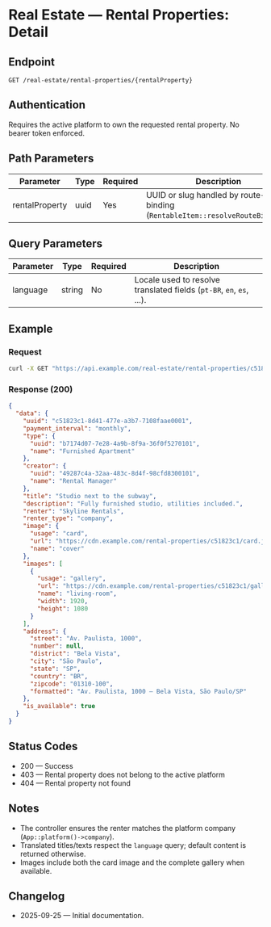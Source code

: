 # Real Estate — Rental Properties: Detail

## Endpoint

```
GET /real-estate/rental-properties/{rentalProperty}
```

## Authentication

Requires the active platform to own the requested rental property. No bearer token enforced.

## Path Parameters

| Parameter       | Type | Required | Description |
| --------------- | ---- | -------- | ----------- |
| rentalProperty  | uuid | Yes      | UUID or slug handled by route-model binding (`RentableItem::resolveRouteBinding`). |

## Query Parameters

| Parameter | Type   | Required | Description |
| --------- | ------ | -------- | ----------- |
| language  | string | No       | Locale used to resolve translated fields (`pt-BR`, `en`, `es`, ...). |

## Example

### Request

```bash
curl -X GET "https://api.example.com/real-estate/rental-properties/c51823c1-8d41-477e-a3b7-7108faae0001?language=en"
```

### Response (200)

```json
{
  "data": {
    "uuid": "c51823c1-8d41-477e-a3b7-7108faae0001",
    "payment_interval": "monthly",
    "type": {
      "uuid": "b7174d07-7e28-4a9b-8f9a-36f0f5270101",
      "name": "Furnished Apartment"
    },
    "creator": {
      "uuid": "49287c4a-32aa-483c-8d4f-98cfd8300101",
      "name": "Rental Manager"
    },
    "title": "Studio next to the subway",
    "description": "Fully furnished studio, utilities included.",
    "renter": "Skyline Rentals",
    "renter_type": "company",
    "image": {
      "usage": "card",
      "url": "https://cdn.example.com/rental-properties/c51823c1/card.jpg",
      "name": "cover"
    },
    "images": [
      {
        "usage": "gallery",
        "url": "https://cdn.example.com/rental-properties/c51823c1/gallery-1.jpg",
        "name": "living-room",
        "width": 1920,
        "height": 1080
      }
    ],
    "address": {
      "street": "Av. Paulista, 1000",
      "number": null,
      "district": "Bela Vista",
      "city": "São Paulo",
      "state": "SP",
      "country": "BR",
      "zipcode": "01310-100",
      "formatted": "Av. Paulista, 1000 — Bela Vista, São Paulo/SP"
    },
    "is_available": true
  }
}
```

## Status Codes

- 200 — Success
- 403 — Rental property does not belong to the active platform
- 404 — Rental property not found

## Notes

- The controller ensures the renter matches the platform company (`App::platform()->company`).
- Translated titles/texts respect the `language` query; default content is returned otherwise.
- Images include both the card image and the complete gallery when available.

## Changelog

- 2025-09-25 — Initial documentation.
